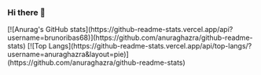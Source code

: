 ### Hi there 👋
<div>
  [![Anurag's GitHub stats](https://github-readme-stats.vercel.app/api?username=brunoribas68)](https://github.com/anuraghazra/github-readme-stats)
  [![Top Langs](https://github-readme-stats.vercel.app/api/top-langs/?username=anuraghazra&layout=pie)](https://github.com/anuraghazra/github-readme-stats)
</div>
